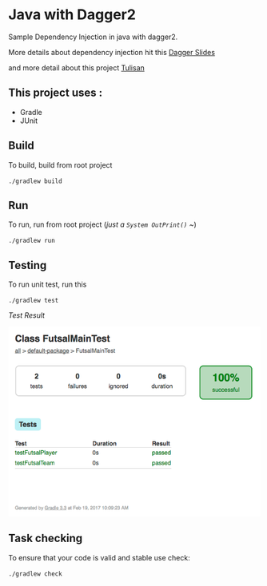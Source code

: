 # Java with Dagger2
Sample Dependency Injection in java with dagger2.

More details about dependency injection hit this [Dagger Slides](https://docs.google.com/presentation/d/1fby5VeGU9CN8zjw4lAb2QPPsKRxx6mSwCe9q7ECNSJQ/pub?start=false&loop=false&delayms=3000&slide=id.p)

 and more detail about this project [Tulisan](http://blog.abdymalikmulky.com/)


## This project uses :
* Gradle
* JUnit

## Build
To build, build from root project

`./gradlew build`

## Run
To run, run from root project (*just a `System OutPrint()` ~*)

`./gradlew run`

## Testing
To run unit test, run this

`./gradlew test`

*Test Result*

![Test_result_DI](https://github.com/abdymm/JavaDI-Dagger2-sample/blob/master/art/testresult.png)


## Task checking
To ensure that your code is valid and stable use check:

`./gradlew check`
